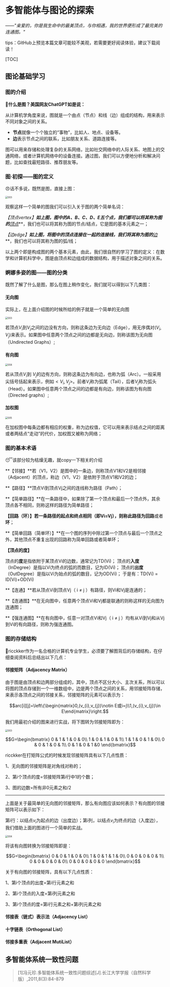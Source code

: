 # 多智能体与图论的探索

*——"亲爱的，你是我生命中的最美顶点，与你相遇，我的世界便形成了最完美的连通图。"*

tips：GitHub上预览本篇文章可能较不美观，若需要更好阅读体验，建议下载阅读！

[TOC]

## 图论基础学习

### 图的介绍

**🫵什么是图？美国网友ChatGPT如是说：**

从计算机学角度来说，图就是一个由点（节点）和线（边）组成的结构，用来表示不同对象之间的关系。

- **节点**就像一个个独立的“事物”，比如人、地点、设备等。
- **边**表示节点之间的联系，比如朋友关系、道路连接等。

图可以用来存储和处理复杂的关系网络，比如社交网络中的人际关系、地图上的交通网络，或者计算机网络中的设备连接。通过图，我们可以方便地分析和解决问题，比如查找最短路径、推荐朋友等。



### 图·初探——图的定义

😠话不多说，既然是图，直接上图：

<img src="../../img/003.png" alt="003" style="zoom:50%;" />

观察这样一个简单的图我们可以引入关于图的两个简单名词：

**【顶点vertex】**如上图，图中的A、B、C、D、E五个点，我们都可以将其称为图的***<u>顶点</u>***，我们也可以将其称为图的节点/结点，它是图的基本元素之一；

**【边edge】**如上图，将图中的顶点连接在一起的连接线，我们将其称为图的***<u>边</u>***，我们也可以将其称为图的弧/线；

以上两个即是构成图的两个基本元素，由此，我们很自然的学习了图的定义：在数学和计算机科学中，图是由顶点和边组成的数据结构，用于描述对象之间的关系。



### 婀娜多姿的图——图的分类

既然了解了什么是图，那么在图上稍作变化，我们就可以得到以下几类图：

#### 无向图

实际上，在上面介绍图的时候所给的例子就是一个简单的无向图

<img src="../../img/003.png" alt="003" style="zoom:50%;" />

若顶点$`V_{i}`$到$`V_{j}`$之间的边没有方向，则称这条边为无向边（Edge），用无序偶对$`(V_{i}, V_{j})`$来表示。如果图中任意两个顶点之间的边都是无向边，则称该图为无向图（Undirected Graphs）;

#### 有向图

<img src="../../img/004.png" alt="004" style="zoom:50%;" />

若从顶点$`V_{i}`$到 $`V_{j}`$的边有方向，则称这条边为有向边，也称为弧（Arc）。一般采用尖括号括起来表示，例如$`<V_{i}, V_{j}>`$。前者$`V_{i}`$称为弧尾（Tail），后者$`V_{j}`$称为弧头（Head）。如果图中任意两个顶点之间的边都是有向边，则称该图为有向图（Directed graphs）;

#### 加权图

<img src="../../img/005.png" alt="005" style="zoom:50%;" />

在加权图中每条边都有相应的权重，称为边权值，它可以用来表示结点之间的距离或者两结点“走动”的代价，加权图又被称为网络；



### 图的基本术语

😴该部分较为枯燥无趣，就copy一下相关的介绍

**【邻接】**若（V1，V2）是图中的一条边，则称顶点V1和V2是相邻接（Adjacent）的顶点，称边（V1，V2）是依附于顶点V1和V2的边；

**【路径】**顶点Vi到顶点Vj之间的连线称为路径（Path）；

**【简单路径】**在一条路径中，如果除了第一个顶点和最后一个顶点外，其余顶点各不相同，则称这样的路径为简单路径；

**【回路（环）】**若一条路径的起点和终点相同（即Vi=Vj），则称此路径为**回路**或者**环**；

**【简单回路（简单环）】**在一个图的序列中除过第一个顶点与最后一个顶点之外，其他顶点不重复出现的回路称为简单回路或者简单环；

**【顶点的度】**

顶点的**度**是指依附于某顶点Vi的边数，通常记为TD(Vi)；
顶点的**入度**（InDegree）是指以Vi为终点的弧的而数目，记为ID(Vi)；
顶点的**出度**（OutDegree）是指以Vi为始点的弧的数目，记为OD(Vi)；
于是有：TD(Vi) = ID(Vi)+OD(Vi)

**【连通】**若从顶点Vi到顶点Vj（ i ≠ j ）有路径，则Vi和Vj是连通的；

**【连通图】**在无向图中，任意两个顶点Vi和Vj都是联通的则称这样的无向图为连通图；

**【强连通图】**在有向图中，任意一对顶点Vi和Vj（ i ≠ j ）均有从Vi到Vj和从Vj到Vi的有向路径，则称为强连通图。



### 图的存储结构

🧐ricckker作为一名合格的计算机专业学生，必须要了解图背后的存储结构，在仔细查阅资料后总结出以下几点：

#### 邻接矩阵（Adjacency Matrix）

由于图是由顶点和边两部分组成的，其中，顶点不区分大小、主次关系，所以可以将图的顶点存储到一个一维数组中，边是两个顶点之间的关系，用邻接矩阵存储，来表示各顶点之间的邻接关系，邻接矩阵的元素可以表示为：

```math
arc[i][j]=\left\{\begin{matrix}0,(v_{i},v_{j})\notin E或i=j\\1,(v_{i},v_{j})\in E\end{matrix}\right.
```

我们用最初介绍的图来进行实战，将下图转为邻接矩阵即为：

<img src="../../img/003.png" alt="003" style="zoom:50%;" />

```math
G=\begin{bmatrix}
 0 & 1 & 1 & 0 & 0\\
 1 & 0 & 1 & 0 & 1\\
 1 & 1 & 0 & 1 & 0\\
 0 & 0 & 1 & 0 & 1\\
 0 & 1 & 0 & 1 &0
\end{bmatrix}
```

ricckker在打矩阵公式的时候发现邻接矩阵具有以下几点性质：

1、无向图的邻接矩阵是对角线对称的；

2、第$`i`$个顶点的度=邻接矩阵第$`i`$行中1的个数；

3、图的边数=所有非0元素之和/2

------

上面是关于最简单的无向图的邻接矩阵，那么有向图应该如何表示？有向图的邻接矩阵可以表示如下：

第i行：以结点$`v_{i}`$为起点的边（出度边）；第i列，以结点$`v_{i}`$为终点的边（入度边），我们借助上面的图进行一个简单的实战。

<img src="../../img/004.png" alt="004" style="zoom:50%;" />

将该有向图转换为邻接矩阵即是：

```math
G=\begin{bmatrix}
 0 & 0 & 1 & 0 & 0\\
 1 & 0 & 1 & 1 & 0\\
 0 & 0 & 0 & 0 & 1\\
 0 & 0 & 0 & 0 & 0\\
 0 & 0 & 0 & 0 & 0
\end{bmatrix}
```

关于有向图的邻接矩阵，具有以下几点性质：

1、第i个顶点的出度=第i行元素之和

2、第i个顶点的入度=第i列元素之和

3、第i个顶点的度=第i行元素之和+第i列元素之和

#### 邻接表（链式）表示法（Adjacency List）

#### 十字链表（Orthogonal List）

#### 邻接多重表（Adjacent MutiList）

## 多智能体系统一致性问题

> [1]冯元珍.多智能体系统一致性问题综述[J].长江大学学报（自然科学版）,2011,8(3):84-879